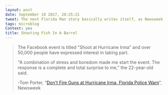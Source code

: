 ```yaml
---
layout: post
date: September 10 2017, 20:25:21
tweet: The next Florida Man story basically writes itself, as Newsweek is forced to become The Onion.
tags: microblog
Context: yes
title: Shooting Fish In A Barrel
---
```


>The Facebook event is titled "Shoot at Hurricane Irma" and over 50,000 people have expressed interest in taking part.
>
>"A combination of stress and boredom made me start the event. The response is a complete and total surprise to me," the 22-year-old said.
>
>-Tom Porter, “[Don't Fire Guns at Hurricane Irma, Florida Police Warn](https://apple.news/AwiqLCvcpSc6ddDOmlMOJew)”, Newsweek
